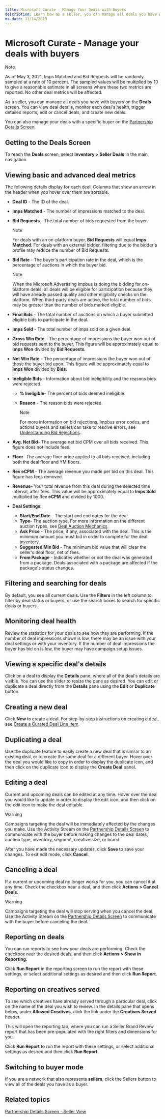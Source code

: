 ```yaml
---
title: Microsoft Curate - Manage Your Deals with Buyers
description: Learn how as a seller, you can manage all deals you have with buyers on the Deals screen. This page covers exploring, filtering, monitoring, creating, editing, deleting, cancelling and reporting deals. 
ms.date: 11/14/2023
---
```



# Microsoft Curate - Manage your deals with buyers

> [!NOTE]
> As of May 3, 2021, Imps Matched and Bid Requests will be randomly sampled at a rate of 10 percent. The sampled values will be multiplied by 10 to give a reasonable estimate in all screens where these two metrics are reported. No other deal metrics will be affected.

As a seller, you can manage all deals you have with buyers on the **Deals** screen. You can view deal details, monitor each deal's health, trigger detailed reports, edit or cancel deals, and create new deals.

You can also manage your deals with a specific buyer on the [Partnership Details Screen](partnership-details-screen-buyer-view.md).

## Getting to the Deals Screen

To reach the **Deals** screen, select **Inventory \>  Seller Deals** in the main navigation.

## Viewing basic and advanced deal metrics

The following details display for each deal. Columns that show an arrow in the header when you hover over them are sortable.

- **Deal ID** - The ID of the deal.
- **Imps Matched** - The number of impressions matched to the deal.
- **Bid Requests** - The total number of bids requested from the buyer.
  
  > [!NOTE]
  > For deals with an on-platform buyer, **Bid Requests** will equal **Imps Matched**. For deals with an external bidder, filtering due to the bidder's profile may reduce the number of Bid Requests.

- **Bid Rate** - The buyer's participation rate in the deal, which is the percentage of auctions in which the buyer bid.

  > [!NOTE]
  >  When the Microsoft Advertising Impbus is doing the bidding for on-platform deals, all deals will be eligible for participation because they will have already passed quality and other eligibility checks on the platform. When third-party deals are active, the total number of bids may be greater than the number of bids marked eligible.

- **Final Bids** - The total number of auctions on which a buyer submitted eligible bids to participate in the deal.
- **Imps Sold** - The total number of imps sold on a given deal.
- **Gross Win Rate** - The percentage of impressions the buyer won out of bid requests sent to the buyer. This figure will be approximately equal to **Imps Won** divided by **Bid Requests**.
- **Net Win Rate** - The percentage of impressions the buyer won out of those the buyer bid upon. This figure will be approximately equal to **Imps Won** divided by **Bids**.
- **Ineligible Bids** - Information about bid ineligibility and the reasons bids were rejected.
  - **% Ineligible**- The percent of bids deemed ineligible.
  - **Reason** - The reason bids were rejected.

    > [!NOTE]
    > For more information on bid rejections, Impbus error codes, and  actions buyers and sellers can take to resolve errors, see [Understanding Bid Rejections](understanding-bid-rejections.md).

- **Avg. Net Bid**- The average net bid CPM over all bids received. This figure does not include fees.
- **Floor**- The average floor price applied to all bids received, including both the deal floor and YM floors.
- **Rev eCPM** - The average revenue you made per bid on this deal. This figure has fees removed.
- **Revenue**- Your total revenue from this deal during the selected time interval, after fees. This value will be approximately equal to **Imps Sold** multiplied by Rev **eCPM** and divided by 1000.
- **Deal Settings**:
  - **Start/End Date** - The start and end dates for the deal.
  - **Type**- The auction type. For more information on the different auction types, see [Deal Auction Mechanics](deal-auction-mechanics.md).
  - **Ask Price** - The price, if any, associated with the deal. This is the minimum amount you must bid in order to compete for the deal inventory.
  - **Suggested Min Bid** - The minimum bid value that will clear the seller's deal floor, net of fees.
  - **From Package** - Indicates whether or not the deal was generated from a package. Deals associated with a package are affected if the package's status changes.

## Filtering and searching for deals

By default, you see all current deals. Use the **Filters** in the left column to filter by deal status or buyers, or use the search boxes to search for specific deals or buyers.

## Monitoring deal health

Review the statistics for your deals to see how they are performing. If the number of deal impressions shown is low, there may be an issue with your deal settings or with your inventory. If the number of deal impressions the buyer has bid on is low, the buyer may have campaign setup issues.

## Viewing a specific deal's details

Click on a deal to display the **Details** pane, where all of the deal's details are visible. You can use the slider to resize the pane as desired. You can edit or duplicate a deal directly from the **Details** pane using the **Edit** or **Duplicate** button.

## Creating a new deal

Click **New** to create a deal. For step-by-step instructions on creating a deal, see [Create a Curated Deal Line Item](create-a-curated-deal-line-item.md).

## Duplicating a deal

Use the duplicate feature to easily create a new deal that is similar to an existing deal, or to create the same deal for a different buyer. Hover over the deal you would like to copy in order to display the duplicate icon, and then click on the duplicate icon to display the **Create Deal** panel.

## Editing a deal

Current and upcoming deals can be edited at any time. Hover over the deal you would like to update in order to display the edit icon, and then click on the edit icon to make the deal editable.

> [!WARNING]
> Campaigns targeting the deal will be immediately affected by the changes you make. Use the Activity Stream on the [Partnership Details Screen](partnership-details-screen-buyer-view.md) to communicate with the buyer before making changes to the deal dates, auction type, inventory, segment, creative size, or brand.

After you have made the necessary updates, click **Save** to save your changes. To exit edit mode, click **Cancel**.

## Canceling a deal

If a current or upcoming deal no longer works for you, you can cancel it at any time. Check the checkbox near a deal, and then click **Actions \> Cancel Deals**.

> [!WARNING]
> Campaigns targeting the deal will stop serving when you cancel the deal. Use the Activity Stream on the  [Partnership Details Screen](partnership-details-screen-buyer-view.md) to communicate with the buyer before canceling the deal.

## Reporting on deals

You can run reports to see how your deals are performing. Check the checkbox near the desired deals, and then click **Actions \> Show in Reporting**.

Click **Run Report** in the reporting screen to run the report with these settings, or select additional settings as desired and then click **Run Report**.

## Reporting on creatives served

To see which creatives have already served through a particular deal, click on the name of the deal you wish to review. In the details pane that opens below, under **Allowed Creatives**, click the link under the **Creatives Served** header.

This will open the reporting tab, where you can run a Seller Brand Review report that has been pre-populated with the right filters and dimensions for you.

Click **Run Report** to run the report with these settings, or select additional settings as desired and then click **Run Report**.

## Switching to buyer mode

If you are a network that also represents **sellers**, click the Sellers button to view all of the deals you have as a buyer.

## Related topics

[Partnership Details Screen - Seller View](partnership-details-screen-seller-view.md)
